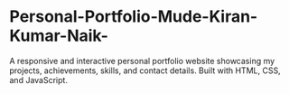 # Personal-Portfolio-Mude-Kiran-Kumar-Naik-
A responsive and interactive personal portfolio website showcasing my projects, achievements, skills, and contact details. Built with HTML, CSS, and JavaScript.
